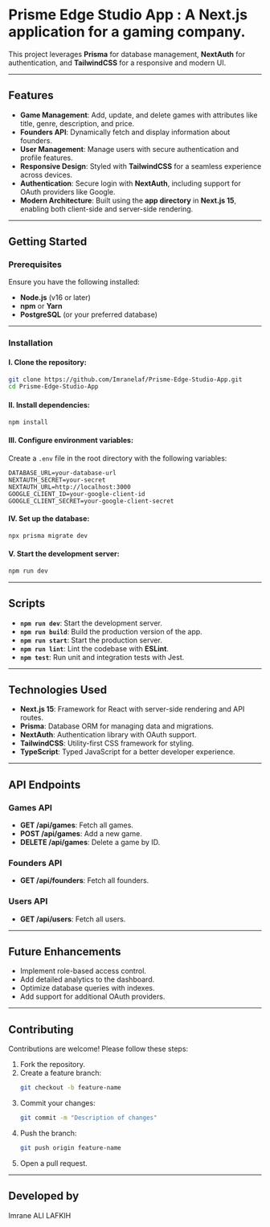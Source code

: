 
# Prisme Edge Studio App : A **Next.js** application for a gaming company.  
This project leverages **Prisma** for database management, **NextAuth** for authentication, and **TailwindCSS** for a responsive and modern UI.

---

## **Features**
- **Game Management**: Add, update, and delete games with attributes like title, genre, description, and price.  
- **Founders API**: Dynamically fetch and display information about founders.  
- **User Management**: Manage users with secure authentication and profile features.  
- **Responsive Design**: Styled with **TailwindCSS** for a seamless experience across devices.  
- **Authentication**: Secure login with **NextAuth**, including support for OAuth providers like Google.  
- **Modern Architecture**: Built using the **app directory** in **Next.js 15**, enabling both client-side and server-side rendering.

---

## **Getting Started**

### **Prerequisites**
Ensure you have the following installed:
- **Node.js** (v16 or later)
- **npm** or **Yarn**
- **PostgreSQL** (or your preferred database)

---

### **Installation**

#### I. Clone the repository:
```bash
git clone https://github.com/Imranelaf/Prisme-Edge-Studio-App.git
cd Prisme-Edge-Studio-App
```

#### II. Install dependencies:
```bash
npm install
```

#### III. Configure environment variables:  
Create a `.env` file in the root directory with the following variables:
```env
DATABASE_URL=your-database-url
NEXTAUTH_SECRET=your-secret
NEXTAUTH_URL=http://localhost:3000
GOOGLE_CLIENT_ID=your-google-client-id
GOOGLE_CLIENT_SECRET=your-google-client-secret
```

#### IV. Set up the database:
```bash
npx prisma migrate dev
```

#### V. Start the development server:
```bash
npm run dev
```

---

## **Scripts**
- **`npm run dev`**: Start the development server.  
- **`npm run build`**: Build the production version of the app.  
- **`npm run start`**: Start the production server.  
- **`npm run lint`**: Lint the codebase with **ESLint**.  
- **`npm test`**: Run unit and integration tests with Jest.  

---

## **Technologies Used**
- **Next.js 15**: Framework for React with server-side rendering and API routes.  
- **Prisma**: Database ORM for managing data and migrations.  
- **NextAuth**: Authentication library with OAuth support.  
- **TailwindCSS**: Utility-first CSS framework for styling.  
- **TypeScript**: Typed JavaScript for a better developer experience.  

---

## **API Endpoints**

### **Games API**
- **GET /api/games**: Fetch all games.  
- **POST /api/games**: Add a new game.  
- **DELETE /api/games**: Delete a game by ID.  

### **Founders API**
- **GET /api/founders**: Fetch all founders.  

### **Users API**
- **GET /api/users**: Fetch all users.  

---

## **Future Enhancements**
- Implement role-based access control.  
- Add detailed analytics to the dashboard.  
- Optimize database queries with indexes.  
- Add support for additional OAuth providers.  

---

## **Contributing**
Contributions are welcome! Please follow these steps:

1. Fork the repository.  
2. Create a feature branch:
   ```bash
   git checkout -b feature-name
   ```
3. Commit your changes:
   ```bash
   git commit -m "Description of changes"
   ```
4. Push the branch:
   ```bash
   git push origin feature-name
   ```
5. Open a pull request.

---

## **Developed by**  
Imrane ALI LAFKIH
